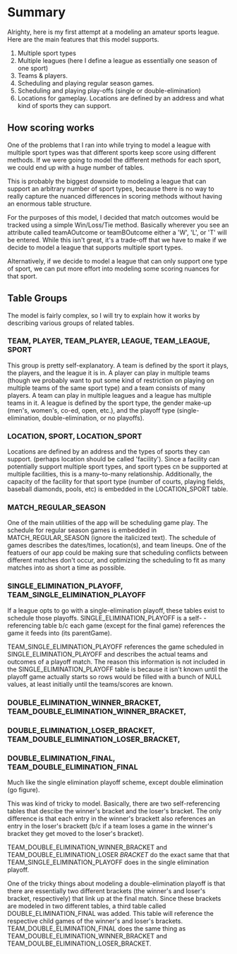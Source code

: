 # Summary #

Alrighty, here is my first attempt at a modeling an amateur sports league. Here
are the main features that this model supports. 

1) Multiple sport types 
2) Multiple leagues (here I define a league as essentially one season of one 
sport)
3) Teams & players. 
4) Scheduling and playing regular season games. 
5) Scheduling and playing play-offs (single or double-elimination)
6) Locations for gameplay. Locations are defined by an address and what kind 
of sports they can support.

## How scoring works ##

One of the problems that I ran into while trying to model a league with 
multiple sport types was that different sports keep score using different 
methods. If we were going to model the different methods for each sport, we 
could end up with a huge number of tables. 

This is probably the biggest downside to modeling a league that can support an
arbitrary number of sport types, because there is no way to really capture the 
nuanced differences in scoring methods without having an enormous table 
structure. 

For the purposes of this model, I decided that match outcomes would be tracked
using a simple Win/Loss/Tie method. Basically wherever you see an attribute 
called teamAOutcome or teamBOutcome either a 'W', 'L', or 'T' will be 
entered. While this isn't great, it's a trade-off that we have to make if we 
decide to model a league that supports multiple sport types. 

Alternatively, if we decide to model a league that can only support one type 
of sport, we can put more effort into modeling some scoring nuances for that
sport. 

## Table Groups ##

The model is fairly complex, so I will try to explain how it works by 
describing various groups of related tables. 

### TEAM, PLAYER, TEAM_PLAYER, LEAGUE, TEAM_LEAGUE, SPORT ###

This group is pretty self-explanatory. A team is defined by the sport it plays, 
the players, and the league it is in. A player can play in multiple teams 
(though we probably want to put some kind of restriction on playing on multiple
teams of the same sport type) and a team consists of many players. A team can
play in multiple leagues and a league has multiple teams in it. A league is 
defined by the sport type, the gender make-up (men's, women's, co-ed, open, 
etc.), and the playoff type (single-elimination, double-elimination, or no 
playoffs). 

### LOCATION, SPORT, LOCATION_SPORT ###

Locations are defined by an address and the types of sports they can support. 
(perhaps location should be called 'facility'). Since a facility can potentially
support multiple sport types, and sport types cn be supported at multiple 
facilities, this is a many-to-many relationship. Additionally, the capacity of
the facility for that sport type (number of courts, playing fields, baseball 
diamonds, pools, etc) is embedded in the LOCATION_SPORT table. 

### MATCH_REGULAR_SEASON ###

One of the main utilities of the app will be scheduling game play. The schedule 
for regular season games is embedded in MATCH_REGULAR_SEASON (ignore the 
italicized text). The schedule of games describes the dates/times, location(s), 
and team lineups. One of the featuers of our app could be making sure that 
scheduling conflicts between different matches don't occur, and optimizing
the scheduling to fit as many matches into as short a time as possible. 

### SINGLE_ELIMINATION_PLAYOFF, TEAM_SINGLE_ELIMINATION_PLAYOFF ###

If a league opts to go with a single-elimination playoff, these tables
exist to schedule those playoffs. SINGLE_ELIMINATION_PLAYOFF is a self-
-referencing table b/c each game (except for the final game) references 
the game it feeds into (its parentGame). 

TEAM_SINGLE_ELIMINATION_PLAYOFF references the game scheduled in 
SINGLE_ELIMINATION_PLAYOFF and describes the actual teams and outcomes of a 
playoff match. The reason this information is not included in the 
SINGLE_ELIMINATION_PLAYOFF table is because it isn't known until the playoff
game actually starts so rows would be filled with a bunch of NULL values, at 
least initially until the teams/scores are known. 

### DOUBLE_ELIMINATION_WINNER_BRACKET, TEAM_DOUBLE_ELIMINATION_WINNER_BRACKET,
### DOUBLE_ELIMINATION_LOSER_BRACKET, TEAM_DOUBLE_ELIMINATION_LOSER_BRACKET, 
### DOUBLE_ELIMINATION_FINAL, TEAM_DOUBLE_ELIMINATION_FINAL

Much like the single elimination playoff scheme, except double elimination 
(go figure). 

This was kind of tricky to model. Basically, there are two self-referencing
tables that descibe the winner's bracket and the loser's bracket. The only 
difference is that each entry in the winner's brackett also references an
entry in the loser's brackett (b/c if a team loses a game in the winner's
bracket they get moved to the loser's bracket). 

TEAM_DOUBLE_ELIMINATION_WINNER_BRACKET and TEAM_DOUBLE_ELIMINATION_LOSER
_BRACKET_ do the exact same that that TEAM_SINGLE_ELIMINATION_PLAYOFF does
in the single elimination playoff. 

One of the tricky things about modeling a double-elimination playoff is that
there are essentially two different brackets (the winner's and loser's bracket, 
respectively) that link up at the final match. Since these brackets are modeled
in two different tables, a third table called DOUBLE_ELIMINATION_FINAL was 
added. This table will reference the respective child games of the winner's 
and loser's brackets. TEAM_DOUBLE_ELIMINATION_FINAL does the same thing as
TEAM_DOUBLE_ELIMINATION_WINNER_BRACKET and TEAM_DOULBE_ELIMINATION_LOSER_BRACKET. 

